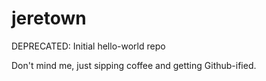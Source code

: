 # jeretown
DEPRECATED: Initial hello-world repo

Don't mind me, just sipping coffee and getting Github-ified.
